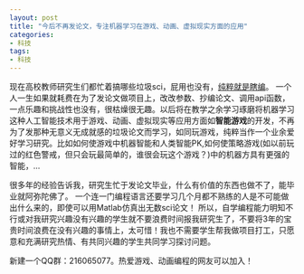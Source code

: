 ```yaml
---
layout: post
title: "今后不再发论文，专注机器学习在游戏、动画、虚拟现实方面的应用"
categories:
- 科技
tags:
- 科技
---
```


现在高校教师研究生们都忙着搞哪些垃圾sci，屁用也没有，[纯粹就是瞎编](http://xcguan.net/2016/03/%E6%9C%89%E4%BA%9B%E6%95%99%E6%8E%88-%E6%8D%A2%E4%B8%80%E7%A7%8D%E6%9D%90%E6%96%99%E7%BF%BB%E6%9D%A5%E8%A6%86%E5%8E%BB%E5%8F%91%E8%AE%BA%E6%96%87-%E4%B9%9F%E4%B8%8D%E8%A7%89%E8%85%BB%E5%91%B3/)。<!--more-->  一个人一生如果就耗费在为了发论文做项目上，改改参数、抄编论文、调用api函数，一点乐趣和挑战性也没有，很枯燥很无趣。以后将在教学之余学习琢磨将机器学习这种人工智能技术用于游戏、动画、虚拟现实等应用方面如**智能游戏**的开发，不再为了发那种无意义无成就感的垃圾论文而学习，如同玩游戏，纯粹当作一个业余爱好学习研究。比如如何使游戏中机器智能和人类智能PK,如何使策略游戏(如以前玩过的红色警戒，但只会玩最简单的，谁很会玩这个游戏？)中的机器方具有更强的智能，...  

很多年的经验告诉我，研究生忙于发论文毕业，什么有价值的东西也做不了，能毕业就阿弥陀佛了。 一个连一门编程语言还要学习几个月都不熟练的人是不可能做出什么来的，即使可以用Matlab仿真出无数sci论文！ 所以，自学编程能力明知不行或对我研究兴趣没有兴趣的学生就不要浪费时间报我研究生了，不要将3年的宝贵时间浪费在没有兴趣的事情上，太可惜！我也不需要学生帮我做项目打工，只愿意和充满研究热情、有共同兴趣的学生共同学习探讨问题。  

新建一个QQ群：216065077。热爱游戏、动画编程的网友可以加入！
  



